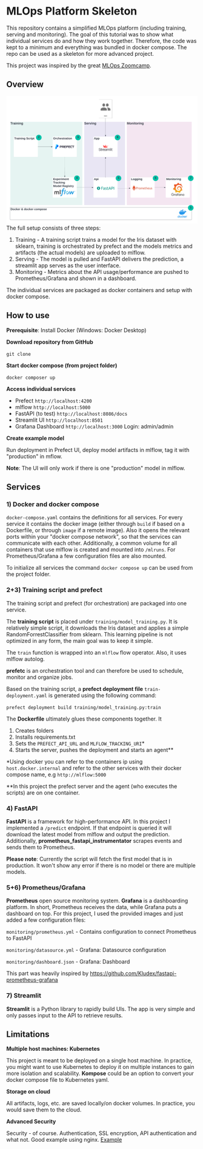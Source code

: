 # MLOps Platform Skeleton
This repository contains a simplified MLOps platform (including training, serving and monitoring). The goal of this 
tutorial was to show what individual services do and how they work together.
Therefore, the code was kept to a minimum and everything was bundled in docker compose.
The repo can be used as a skeleton for more advanced project.
 
This project was inspired by the great [MLOps Zoomcamp](https://github.com/DataTalksClub/mlops-zoomcamp). 

## Overview
![alt text](readme/mlops.png "Title")
The full setup consists of three steps:
1) Training - A training script trains a model for the Iris dataset with sklearn, training is orchestrated by prefect and the models metrics and artifacts (the actual models) are uploaded to mlflow. 
2) Serving - The model is pulled and FastAPI delivers the prediction, a streamlit app serves as the user interface.
3) Monitoring - Metrics about the API usage/performance are pushed to Prometheus/Grafana and shown in a dashboard.

The individual services are packaged as docker containers and setup with docker compose.

## How to use
**Prerequisite**: Install Docker (Windows: Docker Desktop)

**Download repository from GitHub**

`git clone `

**Start docker compose (from project folder)**

`docker composer up`

**Access individual services**

- Prefect `http://localhost:4200`
- mlflow `http://localhost:5000`
- FastAPI (to test) `http://localhost:8086/docs`
- Streamlit UI `http://localhost:8501`
- Grafana Dashboard `http://localhost:3000` Login: admin/admin

**Create example model**

Run deployment in Prefect UI, deploy model artifacts in mlflow, tag it with "production" in mflow.

**Note**: The UI will only work if there is one "production" model in mlflow.

## Services
### 1) Docker and docker compose
`docker-compose.yaml` contains the definitions for all services. 
For every service it contains the docker image (either through `build` if based on a Dockerfile, or through `image` if a remote image). 
Also it opens the relevant ports within your "docker compose network", so that the services can communicate with each other. 
Additionally, a common volume for all containers that use mlflow is created and mounted into `/mlruns`. For Prometheus/Grafana a few configuration files are also mounted.

To initialize all services the command `docker compose up` can be used from the project folder.

### 2+3) Training script and prefect
The training script and prefect (for orchestration) are packaged into one service. 

The **training script** is placed under `training/model_training.py`. It is relatively simple script, it downloads the Iris
dataset and applies a simple RandomForrestClassifier from sklearn. This learning pipeline is not optimized in any form, 
the main goal was to keep it simple. 

The `train` function is wrapped into an `mlflow` flow operator. Also, it uses mlflow autolog.

**prefetc** is an orchestration tool and can therefore be used to schedule, monitor and organize jobs.

Based on the training script, a **prefect deployment file** `train-deployment.yaml` is generated using the following command:

`prefect deployment build training/model_training.py:train` 

The **Dockerfile** ultimately glues these components together. It
1) Creates folders
2) Installs requirements.txt
3) Sets the `PREFECT_API_URL` and `MLFLOW_TRACKING_URI`*
4) Starts the server, pushes the deployment and starts an agent**

*Using docker you can refer to the containers ip using `host.docker.internal` and refer to the other services with their docker compose name, e.g `http://mlflow:5000`

**In this project the prefect server and the agent (who executes the scripts) are on one container.


### 4) FastAPI
**FastAPI** is a framework for high-performance API. In this project I implemented a `/predict` endpoint. If that endpoint is queried
it will download the latest model from mlflow and output the prediction. Additionally, **prometheus_fastapi_instrumentator** scrapes events and sends them to Prometheus.

**Please note**: Currently the script will fetch the first model that is in production. It won't show any error if there is 
no model or there are multiple models.

### 5+6) Prometheus/Grafana
**Prometheus** open source monitoring system. **Grafana** is a dashboarding platform. In short, Prometheus receives the data, while Grafana puts a dashboard on top.
For this project, I used the provided images and just added a few configuration files:

`monitoring/prometheus.yml` - Contains configuration to connect Prometheus to FastAPI

`monitoring/datasource.yml` - Grafana: Datasource configuration

`monitoring/dashboard.json` - Grafana: Dashboard

This part was heavily inspired by https://github.com/Kludex/fastapi-prometheus-grafana
### 7) Streamlit
**Streamlit** is a Python library to rapidly build UIs. The app is very simple and only passes input to the API to retrieve results.

## Limitations
**Multiple host machines: Kubernetes**

This project is meant to be deployed on a single host machine. In practice, you might want to use Kubernetes to deploy it 
on multiple instances to gain more isolation and scalability. **Kompose** could be an option to convert your docker compose file
to Kubernetes yaml. 

**Storage on cloud**

All artifacts, logs, etc. are saved locally/on docker volumes. In practice, you would save them to the cloud.

**Advanced Security**

Security - of course. Authentication, SSL encryption, API authentication and what not.
Good example using nginx. [Example](https://towardsdatascience.com/deploy-mlflow-with-docker-compose-8059f16b6039
)

